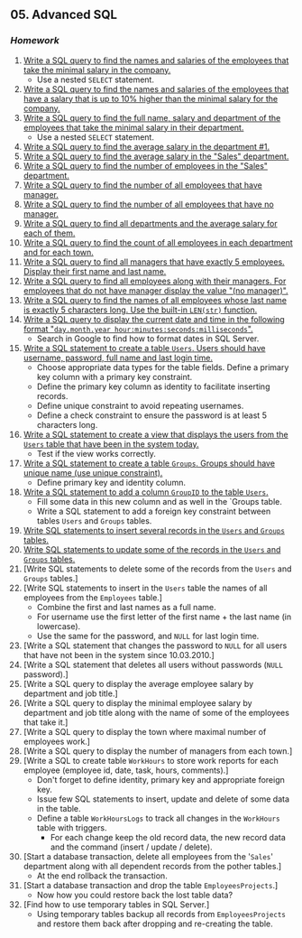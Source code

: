 ## 05. Advanced SQL
### _Homework_

1.	[Write a SQL query to find the names and salaries of the employees that take the minimal salary in the company.](./homework/SQLQuery01.sql)
	*	Use a nested `SELECT` statement.
1.	[Write a SQL query to find the names and salaries of the employees that have a salary that is up to 10% higher than the minimal salary for the company.](./homework/SQLQuery02.sql)
1.	[Write a SQL query to find the full name, salary and department of the employees that take the minimal salary in their department.](./homework/SQLQuery03.sql)
	*	Use a nested `SELECT` statement.
1.	[Write a SQL query to find the average salary in the department #1.](./homework/SQLQuery04.sql)
1.	[Write a SQL query to find the average salary  in the "Sales" department.](./homework/SQLQuery05.sql)
1.	[Write a SQL query to find the number of employees in the "Sales" department.](./homework/SQLQuery06.sql)
1.	[Write a SQL query to find the number of all employees that have manager.](./homework/SQLQuery07.sql)
1.	[Write a SQL query to find the number of all employees that have no manager.](./homework/SQLQuery08.sql)
1.	[Write a SQL query to find all departments and the average salary for each of them.](./homework/SQLQuery09.sql)
1.	[Write a SQL query to find the count of all employees in each department and for each town.](./homework/SQLQuery10.sql)
1.	[Write a SQL query to find all managers that have exactly 5 employees. Display their first name and last name.](./homework/SQLQuery11.sql)
1.	[Write a SQL query to find all employees along with their managers. For employees that do not have manager display the value "(no manager)".](./homework/SQLQuery12.sql)
1.	[Write a SQL query to find the names of all employees whose last name is exactly 5 characters long. Use the built-in `LEN(str)` function.](./homework/SQLQuery13.sql)
1.	[Write a SQL query to display the current date and time in the following format "`day.month.year hour:minutes:seconds:milliseconds`".](./homework/SQLQuery14.sql)
	*	Search in Google to find how to format dates in SQL Server.
1.	[Write a SQL statement to create a table `Users`. Users should have username, password, full name and last login time.](./homework/SQLQuery15.sql)
	*	Choose appropriate data types for the table fields. Define a primary key column with a primary key constraint.
	*	Define the primary key column as identity to facilitate inserting records.
	*	Define unique constraint to avoid repeating usernames.
	*	Define a check constraint to ensure the password is at least 5 characters long.
1.	[Write a SQL statement to create a view that displays the users from the `Users` table that have been in the system today.](./homework/SQLQuery16.sql)
	*	Test if the view works correctly.
1.	[Write a SQL statement to create a table `Groups`. Groups should have unique name (use unique constraint).](./homework/SQLQuery17.sql)
	*	Define primary key and identity column.
1.	[Write a SQL statement to add a column `GroupID` to the table `Users`.](./homework/SQLQuery18.sql)
	*	Fill some data in this new column and as well in the `Groups table.
	*	Write a SQL statement to add a foreign key constraint between tables `Users` and `Groups` tables.
1.	[Write SQL statements to insert several records in the `Users` and `Groups` tables.](./homework/SQLQuery19.sql)
1.	[Write SQL statements to update some of the records in the `Users` and `Groups` tables.](./homework/SQLQuery20.sql)
1.	[Write SQL statements to delete some of the records from the `Users` and `Groups` tables.]
1.	[Write SQL statements to insert in the `Users` table the names of all employees from the `Employees` table.]
	*	Combine the first and last names as a full name.
	*	For username use the first letter of the first name + the last name (in lowercase).
	*	Use the same for the password, and `NULL` for last login time.
1.	[Write a SQL statement that changes the password to `NULL` for all users that have not been in the system since 10.03.2010.]
1.	[Write a SQL statement that deletes all users without passwords (`NULL` password).]
1.	[Write a SQL query to display the average employee salary by department and job title.]
1.	[Write a SQL query to display the minimal employee salary by department and job title along with the name of some of the employees that take it.]
1.	[Write a SQL query to display the town where maximal number of employees work.]
1.	[Write a SQL query to display the number of managers from each town.]
1.	[Write a SQL to create table `WorkHours` to store work reports for each employee (employee id, date, task, hours, comments).]
	*	Don't forget to define  identity, primary key and appropriate foreign key. 
	*	Issue few SQL statements to insert, update and delete of some data in the table.
	*	Define a table `WorkHoursLogs` to track all changes in the `WorkHours` table with triggers.
		*	For each change keep the old record data, the new record data and the command (insert / update / delete).
1.	[Start a database transaction, delete all employees from the '`Sales`' department along with all dependent records from the pother tables.]
	*	At the end rollback the transaction.
1.	[Start a database transaction and drop the table `EmployeesProjects`.]
	*	Now how you could restore back the lost table data?
1.	[Find how to use temporary tables in SQL Server.]
	*	Using temporary tables backup all records from `EmployeesProjects` and restore them back after dropping and re-creating the table.
